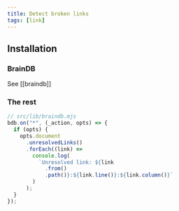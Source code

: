 ```yaml
---
title: Detect broken links
tags: [link]
---
```


## Installation

### BrainDB

See [[braindb]]

### The rest

```js
// src/lib/braindb.mjs
bdb.on("*", (_action, opts) => {
  if (opts) {
    opts.document
      .unresolvedLinks()
      .forEach((link) =>
        console.log(
          `Unresolved link: ${link
            .from()
            .path()}:${link.line()}:${link.column()}`
        )
      );
  }
});
```